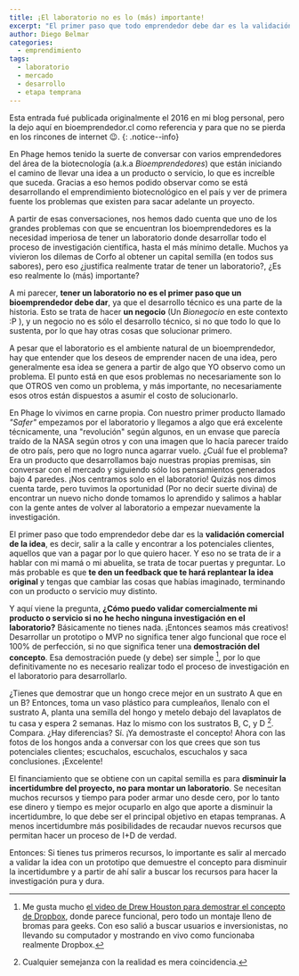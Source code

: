 ```yaml
---
title: ¡El laboratorio no es lo (más) importante!
excerpt: "El primer paso que todo emprendedor debe dar es la validación comercial de la idea, es decir, salir a la calle y encontrar a los potenciales clientes, aquellos que van a pagar por lo que quiero hacer."
author: Diego Belmar
categories:
  - emprendimiento
tags:
  - laboratorio
  - mercado
  - desarrollo
  - etapa temprana
---
```


Esta entrada fué publicada originalmente el 2016 en mi blog personal, pero la dejo aquí en bioemprendedor.cl como referencia y para que no se pierda en los rincones de internet :wink:.
{: .notice--info}

En Phage hemos tenido la suerte de conversar con varios emprendedores del área de la biotecnología (a.k.a *Bioemprendedores*) que están iniciando el camino de llevar una idea a un producto o servicio, lo que es increíble que suceda. Gracias a eso hemos podido observar como se está desarrollando el emprendimiento biotecnológico en el país y ver de primera fuente los problemas que existen para sacar adelante un proyecto.

A partir de esas conversaciones, nos hemos dado cuenta que uno de los grandes problemas con que se encuentran los bioemprendedores es la necesidad imperiosa de tener un laboratorio donde desarrollar todo el proceso de investigación científica, hasta el más mínimo detalle. Muchos ya vivieron los dilemas de Corfo al obtener un capital semilla (en todos sus sabores), pero eso ¿justifica realmente tratar de tener un laboratorio?, ¿Es eso realmente lo (más) importante?

A mi parecer, **tener un laboratorio no es el primer paso que un bioemprendedor debe dar**, ya que el desarrollo técnico es una parte de la historia. Esto se trata de hacer **un negocio** (Un *Bionegocio* en este contexto :P ), y un negocio no es sólo el desarrollo técnico, si no que todo lo que lo sustenta, por lo que hay otras cosas que solucionar primero.

A pesar que el laboratorio es el ambiente natural de un bioemprendedor, hay que entender que los deseos de emprender nacen de una idea, pero generalmente esa idea se genera a partir de algo que YO observo como un problema. El punto está en que esos problemas no necesariamente son lo que OTROS ven como un problema, y más importante, no necesariamente esos otros están dispuestos a asumir el costo de solucionarlo.

En Phage lo vivimos en carne propia. Con nuestro primer producto llamado *"Safer"* empezamos por el laboratorio y llegamos a algo que erá excelente técnicamente, una "revolución" según algunos, en un envase que parecía traído de la NASA según otros y con una imagen que lo hacía parecer traído de otro país, pero que no logro nunca agarrar vuelo. ¿Cuál fue el problema? Era un producto que desarrollamos bajo nuestras propias premisas, sin conversar con el mercado y siguiendo sólo los pensamientos generados bajo 4 paredes. ¡Nos centramos solo en el laboratorio! Quizás nos dimos cuenta tarde, pero tuvimos la oportunidad (Por no decir suerte divina) de encontrar un nuevo nicho donde tomamos lo aprendido y salimos a hablar con la gente antes de volver al laboratorio a empezar nuevamente la investigación.

El primer paso que todo emprendedor debe dar es la **validación comercial de la idea**, es decir, salir a la calle y encontrar a los potenciales clientes, aquellos que van a pagar por lo que quiero hacer. Y eso no se trata de ir a hablar con mi mamá o mi abuelita, se trata de tocar puertas y preguntar. Lo más probable es que **te den un feedback que te hará replantear la idea original** y tengas que cambiar las cosas que habías imaginado, terminando con un producto o servicio muy distinto.

Y aquí viene la pregunta, **¿Cómo puedo validar comercialmente mi producto o servicio si no he hecho ninguna investigación en el laboratorio?** Básicamente no tienes nada. ¡Entonces seamos más creativos! Desarrollar un prototipo o MVP no significa tener algo funcional que roce el 100% de perfección, si no que significa tener una **demostración del concepto**. Esa demostración puede (y debe) ser simple [^1], por lo que definitivamente no es necesario realizar todo el proceso de investigación en el laboratorio para desarrollarlo.

¿Tienes que demostrar que un hongo crece mejor en un sustrato A que en un B? Entonces, toma un vaso plástico para cumpleaños, llenalo con el sustrato A, planta una semilla del hongo y metelo debajo del lavaplatos de tu casa y espera 2 semanas. Haz lo mismo con los sustratos B, C, y D [^2]. Compara. ¿Hay diferencias? Sí. ¡Ya demostraste el concepto! Ahora con las fotos de los hongos anda a conversar con los que crees que son tus potenciales clientes; escuchalos, escuchalos, escuchalos y saca conclusiones. ¡Excelente!

El financiamiento que se obtiene con un capital semilla es para **disminuir la incertidumbre del proyecto, no para montar un laboratorio**. Se necesitan muchos recursos y tiempo para poder armar uno desde cero, por lo tanto ese dinero y tiempo es mejor ocuparlo en algo que aporte a disminuir la incertidumbre, lo que debe ser el principal objetivo en etapas tempranas. A menos incertidumbre más posibilidades de recaudar nuevos recursos que permitan hacer un proceso de I+D de verdad.

Entonces: Si tienes tus primeros recursos, lo importante es salir al mercado a validar la idea con un prototipo que demuestre el concepto para disminuir la incertidumbre y a partir de ahí salir a buscar los recursos para hacer la investigación pura y dura.

[^1]: Me gusta mucho [el video de Drew Houston para demostrar el concepto de Dropbox](https://www.youtube.com/watch?v=7QmCUDHpNzE), donde parece funcional, pero todo un montaje lleno de bromas para geeks. Con eso salió a buscar usuarios e inversionistas, no llevando su computador y mostrando en vivo como funcionaba realmente Dropbox.
[^2]: Cualquier semejanza con la realidad es mera coincidencia.
